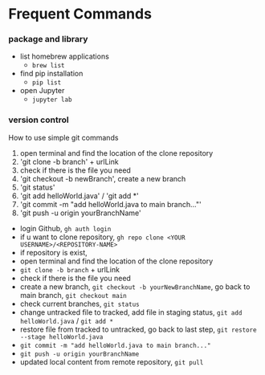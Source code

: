 # Frequent Commands
### package and library
- list homebrew applications
  - ```brew list```
- find pip installation
  - ```pip list```
- open Jupyter
  - ```jupyter lab```
### version control
How to use simple git commands
1. open terminal and find the location of the clone repository 
2. 'git clone -b branch' + urlLink
3. check if there is the file you need
4. 'git checkout -b newBranch', create a new branch
5. 'git status'
6. 'git add helloWorld.java' / 'git add *'
7. 'git commit -m "add helloWorld.java to main branch..."'
8. 'git push -u origin yourBranchName'

- login Github, ```gh auth login```
- if u want to clone repository, ```gh repo clone <YOUR USERNAME>/<REPOSITORY-NAME>```
- if repository is exist,
- open terminal and find the location of the clone repository 
- ```git clone -b branch``` + urlLink
- check if there is the file you need
- create a new branch, ```git checkout -b yourNewBranchName```, go back to main branch, ```git checkout main```
- check current branches, ```git status```
- change untracked file to tracked, add file in staging status, ```git add helloWorld.java``` / ```git add *```
- restore file from tracked to untracked, go back to last step, ```git restore --stage helloWorld.java```
- ```git commit -m "add helloWorld.java to main branch..."```
- ```git push -u origin yourBranchName```
- updated local content from remote repository, ```git pull```
